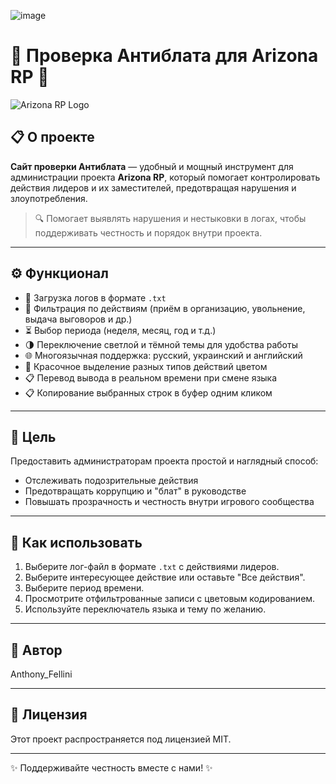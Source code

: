 ![image](https://github.com/user-attachments/assets/3e3c3ea1-d718-4bdb-b8e0-6a2550455425)
# 🚨 Проверка Антиблата для Arizona RP 🚨

![Arizona RP Logo](./image.jpg)

## 📋 О проекте

**Сайт проверки Антиблата** — удобный и мощный инструмент для администрации проекта **Arizona RP**, который помогает контролировать действия лидеров и их заместителей, предотвращая нарушения и злоупотребления.

> 🔍 Помогает выявлять нарушения и нестыковки в логах, чтобы поддерживать честность и порядок внутри проекта.

---

## ⚙️ Функционал

- 📂 Загрузка логов в формате `.txt`
- 🎯 Фильтрация по действиям (приём в организацию, увольнение, выдача выговоров и др.)
- ⏳ Выбор периода (неделя, месяц, год и т.д.)
- 🌗 Переключение светлой и тёмной темы для удобства работы
- 🌐 Многоязычная поддержка: русский, украинский и английский
- 🎨 Красочное выделение разных типов действий цветом
- 📋 Перевод вывода в реальном времени при смене языка
- 📋 Копирование выбранных строк в буфер одним кликом

---

## 🎯 Цель

Предоставить администраторам проекта простой и наглядный способ:

- Отслеживать подозрительные действия
- Предотвращать коррупцию и "блат" в руководстве
- Повышать прозрачность и честность внутри игрового сообщества

---

## 🚀 Как использовать

1. Выберите лог-файл в формате `.txt` с действиями лидеров.
2. Выберите интересующее действие или оставьте "Все действия".
3. Выберите период времени.
4. Просмотрите отфильтрованные записи с цветовым кодированием.
5. Используйте переключатель языка и тему по желанию.

---

## 🤝 Автор

Anthony_Fellini

---

## 📜 Лицензия

Этот проект распространяется под лицензией MIT.

---

✨ Поддерживайте честность вместе с нами! ✨
